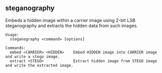 ## steganography

Embeds a hidden image within a carrier image using 2-bit LSB steganography and extracts the hidden data from such
images.

```
Usage:
  steganography <command> [options]

Commands:
  embed <CARRIER> <HIDDEN>    Embed HIDDEN image into CARRIER image and write a stego image.
  extract <STEGO>             Extract hidden image from STEGO image and write the extracted image.
```
